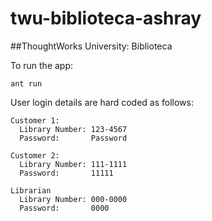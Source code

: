 # twu-biblioteca-ashray
##ThoughtWorks University: Biblioteca

To run the app:

    ant run
  
User login details are hard coded as follows:
  
    Customer 1:
      Library Number: 123-4567
      Password:       Password
      
    Customer 2:
      Library Number: 111-1111
      Password:       11111
      
    Librarian
      Library Number: 000-0000
      Password:       0000
